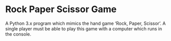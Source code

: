 # Rock Paper Scissor Game
A Python 3.x program which mimics the hand game ‘Rock, Paper, Scissor’. A single player must be able to play this game with a computer which runs in the console. 
